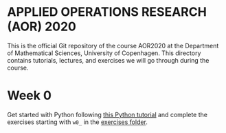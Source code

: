 # APPLIED OPERATIONS RESEARCH (AOR) 2020
This is the official Git repository of the course AOR2020 
at the Department of Mathematical Sciences, University of Copenhagen.
This directory contains tutorials, lectures, and exercises we will go through during the course.

# Week 0
Get started with Python following [this Python tutorial](pyton_tutorial.ipynb) and complete the exercises 
starting with ``w0_`` in the [exercises folder](./exercises).
